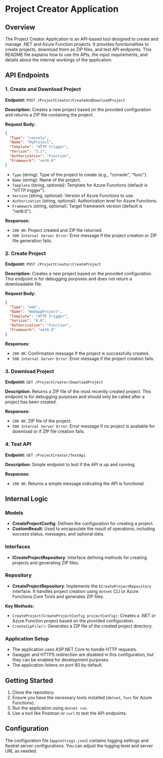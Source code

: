 # Project Creator Application

## Overview

The Project Creator Application is an API-based tool designed to create and manage .NET and Azure Function projects. It provides functionalities to create projects, download them as ZIP files, and test API endpoints. This README file explains how to use the APIs, the input requirements, and details about the internal workings of the application.

## API Endpoints

### 1. **Create and Download Project**

**Endpoint:** `POST /ProjectCreator/CreateAndDownloadProject`

**Description:** Creates a new project based on the provided configuration and returns a ZIP file containing the project.

**Request Body:**

```json
{
  "Type": "console",
  "Name": "MyProject",
  "Template": "HTTP trigger",
  "Version": "3.1",
  "Authorization": "Function",
  "Framework": "net6.0"
}
```

- `Type` (string): Type of the project to create (e.g., "console", "func").
- `Name` (string): Name of the project.
- `Template` (string, optional): Template for Azure Functions (default is "HTTP trigger").
- `Version` (string, optional): Version of Azure Functions to use.
- `Authorization` (string, optional): Authorization level for Azure Functions.
- `Framework` (string, optional): Target framework version (default is "net6.0").

**Responses:**

- `200 OK`: Project created and ZIP file returned.
- `500 Internal Server Error`: Error message if the project creation or ZIP file generation fails.

### 2. **Create Project**

**Endpoint:** `POST /ProjectCreator/CreateProject`

**Description:** Creates a new project based on the provided configuration. This endpoint is for debugging purposes and does not return a downloadable file.

**Request Body:**

```json
{
  "Type": "web",
  "Name": "WebAppProject",
  "Template": "HTTP trigger",
  "Version": "6.0",
  "Authorization": "Function",
  "Framework": "net6.0"
}
```

**Responses:**

- `200 OK`: Confirmation message if the project is successfully created.
- `500 Internal Server Error`: Error message if the project creation fails.

### 3. **Download Project**

**Endpoint:** `GET /ProjectCreator/DownloadProject`

**Description:** Returns a ZIP file of the most recently created project. This endpoint is for debugging purposes and should only be called after a project has been created.

**Responses:**

- `200 OK`: ZIP file of the project.
- `500 Internal Server Error`: Error message if no project is available for download or if ZIP file creation fails.

### 4. **Test API**

**Endpoint:** `GET /ProjectCreator/TestApi`

**Description:** Simple endpoint to test if the API is up and running.

**Responses:**

- `200 OK`: Returns a simple message indicating the API is functional.

## Internal Logic

### Models

- **CreateProjectConfig**: Defines the configuration for creating a project.
- **CustomResult**: Used to encapsulate the result of operations, including success status, messages, and optional data.

### Interfaces

- **ICreateProjectRepository**: Interface defining methods for creating projects and generating ZIP files.

### Repository

- **CreateProjectRepository**: Implements the `ICreateProjectRepository` interface. It handles project creation using `dotnet` CLI or Azure Functions Core Tools and generates ZIP files.

**Key Methods:**

- `CreateProject(CreateProjectConfig projectConfig)`: Creates a .NET or Azure Function project based on the provided configuration.
- `CreateZipFile()`: Generates a ZIP file of the created project directory.

### Application Setup

- The application uses ASP.NET Core to handle HTTP requests.
- Swagger and HTTPS redirection are disabled in this configuration, but they can be enabled for development purposes.
- The application listens on port 80 by default.

## Getting Started

1. Clone the repository.
2. Ensure you have the necessary tools installed (`dotnet`, `func` for Azure Functions).
3. Run the application using `dotnet run`.
4. Use a tool like Postman or `curl` to test the API endpoints.

## Configuration

The configuration file (`appsettings.json`) contains logging settings and Kestrel server configurations. You can adjust the logging level and server URL as needed.

